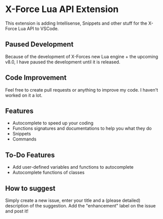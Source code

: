 # X-Force Lua API Extension

This extension is adding Intellisense, Snippets and other stuff for the X-Force Lua API to VSCode.

## Paused Development

Because of the development of X-Forces new Lua engine + the upcoming v8.0, I have paused the development until it is released.

## Code Improvement

Feel free to create pull requests or anything to improve my code. I haven't worked on it a lot.

## Features

- Autocomplete to speed up your coding
- Functions signatures and documentations to help you what they do
- Snippets
- Commands

## To-Do Features

- Add user-defined variables and functions to autocomplete
- Autocomplete functions of classes

## How to suggest

Simply create a new issue, enter your title and a (please detailed) description of the suggestion. Add the "enhancement" label on the issue and post it!
